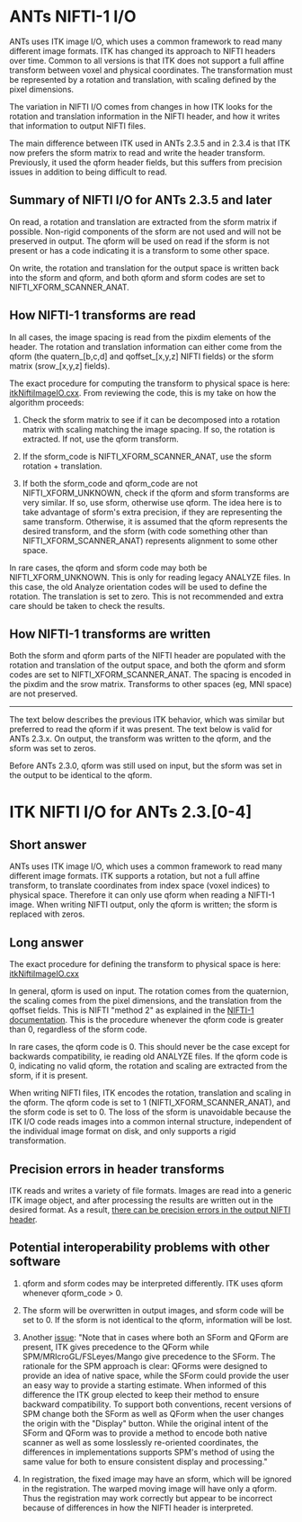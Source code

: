 # ANTs NIFTI-1 I/O

ANTs uses ITK image I/O, which uses a common framework to read many different image formats. ITK has changed its approach to NIFTI headers over time. Common to all versions is that ITK does not support a full affine transform between voxel and physical coordinates. The transformation must be represented by a rotation and translation, with scaling defined by the pixel dimensions. 

The variation in NIFTI I/O comes from changes in how ITK looks for the rotation and translation information in the NIFTI header, and how it writes that information to output NIFTI files.

The main difference between ITK used in ANTs 2.3.5 and in 2.3.4 is that ITK now prefers the sform matrix to read and write the header transform. Previously, it used the qform header fields, but this suffers from precision issues in addition to being difficult to read. 

## Summary of NIFTI I/O for ANTs 2.3.5 and later

On read, a rotation and translation are extracted from the sform matrix if possible. Non-rigid components of the sform are not used and will not be preserved in output. The qform will be used on read if the sform is not present or has a code indicating it is a transform to some other space.

On write, the rotation and translation for the output space is written back into the sform and qform, and both qform and sform codes are set to NIFTI_XFORM_SCANNER_ANAT.  


## How NIFTI-1 transforms are read

In all cases, the image spacing is read from the pixdim elements of the header. The rotation and translation information can either come from the qform (the quatern_[b,c,d] and qoffset_[x,y,z] NIFTI fields) or the sform matrix (srow_[x,y,z] fields).

The exact procedure for computing the transform to physical space is here: [itkNiftiImageIO.cxx](https://github.com/InsightSoftwareConsortium/ITK/blob/master/Modules/IO/NIFTI/src/itkNiftiImageIO.cxx). From reviewing the code, this is my take on how the algorithm proceeds:

1. Check the sform matrix to see if it can be decomposed into a rotation matrix with scaling matching the image spacing. If so, the rotation is extracted. If not, use the qform transform.

2. If the sform_code is NIFTI_XFORM_SCANNER_ANAT, use the sform rotation + translation.

3. If both the sform_code and qform_code are not NIFTI_XFORM_UNKNOWN, check if the qform and sform transforms are very similar. If so, use sform, otherwise use qform. The idea here is to take advantage of sform's extra precision, if they are representing the same transform. Otherwise, it is assumed that the qform represents the desired transform, and the sform (with code something other than NIFTI_XFORM_SCANNER_ANAT) represents alignment to some other space.

In rare cases, the qform and sform code may both be NIFTI_XFORM_UNKNOWN. This is only for reading legacy ANALYZE files. In this case, the old Analyze orientation codes will be used to define the rotation. The translation is set to zero. This is not recommended and extra care should be taken to check the results.


## How NIFTI-1 transforms are written

Both the sform and qform parts of the NIFTI header are populated with the rotation and translation of the output space, and both the qform and sform codes are set to NIFTI_XFORM_SCANNER_ANAT. The spacing is encoded in the pixdim and the srow matrix. Transforms to other spaces (eg, MNI space) are not preserved.


---

The text below describes the previous ITK behavior, which was similar but preferred to read the qform if it was present. The text below is valid for ANTs 2.3.x. On output, the transform was written to the qform, and the sform was set to zeros.  

Before ANTs 2.3.0, qform was still used on input, but the sform was set in the output to be identical to the qform.


# ITK NIFTI I/O for ANTs 2.3.[0-4] 



## Short answer

ANTs uses ITK image I/O, which uses a common framework to read many different image formats. ITK supports a rotation, but not a full affine transform, to translate coordinates from index space (voxel indices) to physical space. Therefore it can only use qform when reading a NIFTI-1 image. When writing NIFTI output, only the qform is written; the sform is replaced with zeros.


## Long answer

The exact procedure for defining the transform to physical space is here: [itkNiftiImageIO.cxx](https://github.com/InsightSoftwareConsortium/ITK/blob/master/Modules/IO/NIFTI/src/itkNiftiImageIO.cxx)

In general, qform is used on input. The rotation comes from the quaternion, the scaling comes from the pixel dimensions, and the translation from the qoffset fields. This is NIFTI "method 2" as explained in the [NIFTI-1 documentation](http://nifti.nimh.nih.gov/nifti-1/documentation/nifti1fields/nifti1fields_pages/qsform.html). This is the procedure whenever the qform code is greater than 0, regardless of the sform code.

In rare cases, the qform code is 0. This should never be the case except for backwards compatibility, ie reading old ANALYZE files. If the qform code is 0, indicating no valid qform, the rotation and scaling are extracted from the sform, if it is present.

When writing NIFTI files, ITK encodes the rotation, translation and scaling in the qform. The qform code is set to 1 (NIFTI_XFORM_SCANNER_ANAT), and the sform code is set to 0. The loss of the sform is unavoidable because the ITK I/O code reads images into a common internal structure, independent of the individual image format on disk, and only supports a rigid transformation.

## Precision errors in header transforms

ITK reads and writes a variety of file formats. Images are read into a generic ITK image object, and after processing the results are written out in the desired format. As a result, [there can be precision errors in the output NIFTI header](https://github.com/ANTsX/ANTs/wiki/Inputs-do-not-occupy-the-same-physical-space). 


## Potential interoperability problems with other software

1. qform and sform codes may be interpreted differently. ITK uses qform whenever qform_code > 0.

2. The sform will be overwritten in output images, and sform code will be set to 0. If the sform is not identical to the qform, information will be lost. 

3. Another [issue](https://github.com/ANTsX/ANTs/issues/500):  "Note that in cases where both an SForm and QForm are present, ITK gives precedence to the QForm while SPM/MRIcroGL/FSLeyes/Mango give precedence to the SForm. The rationale for the SPM approach is clear: QForms were designed to provide an idea of native space, while the SForm could provide the user an easy way to provide a starting estimate. When informed of this difference the ITK group elected to keep their method to ensure backward compatibility. To support both conventions, recent versions of SPM change both the SForm as well as QForm when the user changes the origin with the "Display" button. While the original intent of the SForm and QForm was to provide a method to encode both native scanner as well as some losslessly re-oriented coordinates, the differences in implementations supports SPM's method of using the same value for both to ensure consistent display and processing."

4. In registration, the fixed image may have an sform, which will be ignored in the registration. The warped moving image will have only a qform. Thus the registration may work correctly but appear to be incorrect because of differences in how the NIFTI header is interpreted.